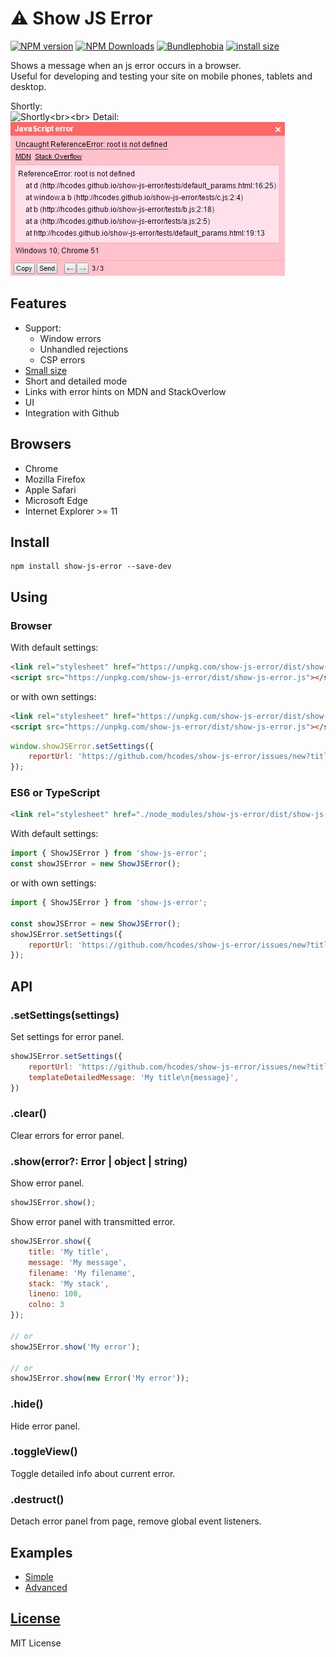 ⚠️ Show JS Error
=============

[![NPM version](https://img.shields.io/npm/v/show-js-error.svg)](https://www.npmjs.com/package/show-js-error)
[![NPM Downloads](https://img.shields.io/npm/dm/show-js-error.svg?style=flat)](https://www.npmjs.org/package/show-js-error)
[![Bundlephobia](https://badgen.net/bundlephobia/minzip/show-js-error)](https://bundlephobia.com/package/show-js-error)
[![install size](https://packagephobia.com/badge?p=show-js-error)](https://packagephobia.com/result?p=show-js-error)

Shows a message when an js error occurs in a browser.<br>
Useful for developing and testing your site on mobile phones, tablets and desktop.

Shortly:<br>![Shortly](https://raw.githubusercontent.com/hcodes/show-js-error/master/images/simple.png?)<br><br>
Detail:<br>![Detail](https://raw.githubusercontent.com/hcodes/show-js-error/master/images/detailed.png?)

## Features
- Support:
    - Window errors
    - Unhandled rejections
    - CSP errors
- [Small size](https://bundlephobia.com/package/show-js-error)
- Short and detailed mode
- Links with error hints on MDN and StackOverlow
- UI
- Integration with Github

## Browsers
- Chrome
- Mozilla Firefox
- Apple Safari
- Microsoft Edge
- Internet Explorer >= 11

## Install
```
npm install show-js-error --save-dev
```

## Using

### Browser
With default settings:
```html
<link rel="stylesheet" href="https://unpkg.com/show-js-error/dist/show-js-error.css" />
<script src="https://unpkg.com/show-js-error/dist/show-js-error.js"></script>
```
or with own settings:
```html
<link rel="stylesheet" href="https://unpkg.com/show-js-error/dist/show-js-error.css" />
<script src="https://unpkg.com/show-js-error/dist/show-js-error.js"></script>
```
```js
window.showJSError.setSettings({
    reportUrl: 'https://github.com/hcodes/show-js-error/issues/new?title={title}&body={body}'
});
```

### ES6 or TypeScript
```html
<link rel="stylesheet" href="./node_modules/show-js-error/dist/show-js-error.css" />
```

With default settings:
```js
import { ShowJSError } from 'show-js-error';
const showJSError = new ShowJSError();
```
or with own settings:
```js
import { ShowJSError } from 'show-js-error';

const showJSError = new ShowJSError();
showJSError.setSettings({
    reportUrl: 'https://github.com/hcodes/show-js-error/issues/new?title={title}&body={body}'
});
```

## API

### .setSettings(settings)
Set settings for error panel.

```js
showJSError.setSettings({
    reportUrl: 'https://github.com/hcodes/show-js-error/issues/new?title={title}&body={body}', // Default: ""
    templateDetailedMessage: 'My title\n{message}',
})
```

### .clear()
Clear errors for error panel.

### .show(error?: Error | object | string)
Show error panel.

```js
showJSError.show();
```

Show error panel with transmitted error.
```js
showJSError.show({
    title: 'My title',
    message: 'My message',
    filename: 'My filename',
    stack: 'My stack',
    lineno: 100,
    colno: 3
});

// or
showJSError.show('My error');

// or
showJSError.show(new Error('My error'));
```

### .hide()
Hide error panel.

### .toggleView()
Toggle detailed info about current error.

### .destruct()
Detach error panel from page, remove global event listeners.

## Examples
- [Simple](http://hcodes.github.io/show-js-error/tests/many.html)
- [Advanced](http://hcodes.github.io/show-js-error/tests/index.html)

## [License](https://github.com/hcodes/show-js-error/blob/master/LICENSE)
MIT License

